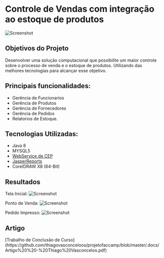 <h1> Controle de Vendas com integração ao estoque de produtos</h1>

![Screenshot](https://i.ibb.co/Pc2pzVH/padaria2.png)




<h2>Objetivos do Projeto</h2>
Desenvolver uma solução computacional que possibilite um
maior controle sobre o processo de venda e o estoque de produtos. Utilizando das melhores tecnologias para alcançar esse objetivo.



<h2>Principais funcionalidades:</h2>

 * Gerência de Funcionarios
 * Gerência de Produtos
 * Gerência de Fornecedores
 * Gerência de Pedidos
 * Relatorios de Estoque.
 
 
 <h2>Tecnologias Utilizadas:</h2>
 
* Java 8
* MYSQL5
* [WebService de CEP](https://www.republicavirtual.com.br/)
* [JasperReports](https://community.jaspersoft.com/project/ireport-designer) 
* CorelDRAW X8 (64-Bit)
 
 
 <h2>Resultados</h2>
 
 Tela Inicial: 
 ![Screenshot](https://i.ibb.co/Y39T1F0/tela-inicial.png)
 
 
 Ponto de Venda:
 ![Screenshot](https://i.ibb.co/C8H5b8J/pvd.png)
 
 Pedido Impresso:
 ![Screenshot](https://i.ibb.co/MDtyWZb/pedido-1.png)



  <h2> Artigo </h2>
  [Trabalho de Conclusão de Curso](https://github.com/thiagovasconceloos/projetofaccamp/blob/master/.docs/Artigo%20%20-%20Thiago%20Vasconcelos.pdf)
